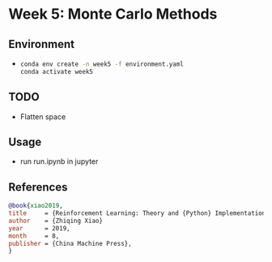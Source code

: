 # Week 5: Monte Carlo Methods

## Environment

* ```bash
  conda env create -n week5 -f environment.yaml
  conda activate week5
  ```

## TODO

* Flatten space

## Usage

* run run.ipynb in jupyter

## References

```bibtex
@book{xiao2019,
title     = {Reinforcement Learning: Theory and {Python} Implementation},
author    = {Zhiqing Xiao}
year      = 2019,
month     = 8,
publisher = {China Machine Press},
}
```
